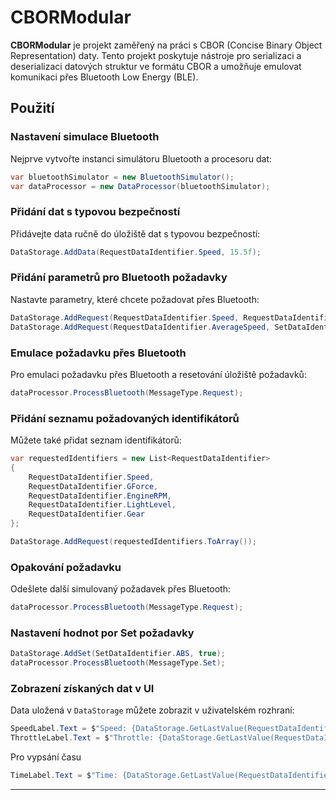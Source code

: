 
# CBORModular

**CBORModular** je projekt zaměřený na práci s CBOR (Concise Binary Object Representation) daty. Tento projekt poskytuje nástroje pro serializaci a deserializaci datových struktur ve formátu CBOR a umožňuje emulovat komunikaci přes Bluetooth Low Energy (BLE).

## Použití

### Nastavení simulace Bluetooth

Nejprve vytvořte instanci simulátoru Bluetooth a procesoru dat:

```csharp
var bluetoothSimulator = new BluetoothSimulator();
var dataProcessor = new DataProcessor(bluetoothSimulator);
```

### Přidání dat s typovou bezpečností

Přidávejte data ručně do úložiště dat s typovou bezpečností:

```csharp
DataStorage.AddData(RequestDataIdentifier.Speed, 15.5f);
```

### Přidání parametrů pro Bluetooth požadavky

Nastavte parametry, které chcete požadovat přes Bluetooth:

```csharp
DataStorage.AddRequest(RequestDataIdentifier.Speed, RequestDataIdentifier.Throttle);
DataStorage.AddRequest(RequestDataIdentifier.AverageSpeed, SetDataIdentifier.HandBrake);
```

### Emulace požadavku přes Bluetooth

Pro emulaci požadavku přes Bluetooth a resetování úložiště požadavků:

```csharp
dataProcessor.ProcessBluetooth(MessageType.Request);
```

### Přidání seznamu požadovaných identifikátorů

Můžete také přidat seznam identifikátorů:

```csharp
var requestedIdentifiers = new List<RequestDataIdentifier>
{
    RequestDataIdentifier.Speed,
    RequestDataIdentifier.GForce,
    RequestDataIdentifier.EngineRPM,
    RequestDataIdentifier.LightLevel,
    RequestDataIdentifier.Gear
};

DataStorage.AddRequest(requestedIdentifiers.ToArray());
```

### Opakování požadavku

Odešlete další simulovaný požadavek přes Bluetooth:

```csharp
dataProcessor.ProcessBluetooth(MessageType.Request);
```

### Nastavení hodnot por Set požadavky

```csharp
DataStorage.AddSet(SetDataIdentifier.ABS, true);
dataProcessor.ProcessBluetooth(MessageType.Set);

```

### Zobrazení získaných dat v UI

Data uložená v `DataStorage` můžete zobrazit v uživatelském rozhraní:

```csharp
SpeedLabel.Text = $"Speed: {DataStorage.GetLastValue(RequestDataIdentifier.Speed)} km/h";
ThrottleLabel.Text = $"Throttle: {DataStorage.GetLastValue(RequestDataIdentifier.Throttle)}%";
```

Pro vypsání času

```csharp
TimeLabel.Text = $"Time: {DataStorage.GetLastValue(RequestDataIdentifier.Speed, entry => entry.Timestamp)}";
```

---
